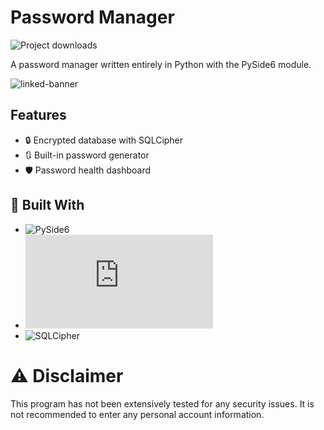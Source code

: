 # Password Manager
![Project downloads](https://img.shields.io/github/downloads/EmueI/password-manager/total)

 A password manager written entirely in Python with the PySide6 module. 

![linked-banner](https://i.ibb.co/4JBRMt7/Screenshot-2022-03-11-162837.png)


## Features

- 🔒 Encrypted database with SQLCipher
- 🔃 Built-in password generator 
- 🛡️ Password health dashboard

## 🍔 Built With
- ![PySide6](https://pypi.org/project/PySide6/)
- ![Qt Designer](https://doc.qt.io/qt-5/qtdesigner-manual.html)
- ![SQLCipher](https://www.zetetic.net/sqlcipher/)


# ⚠️ Disclaimer

This program has not been extensively tested for any security issues.
It is not recommended to enter any personal account information. 
